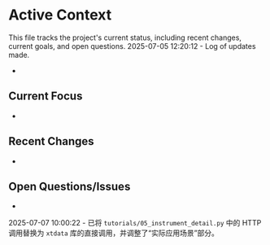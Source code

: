 # Active Context

This file tracks the project's current status, including recent changes, current goals, and open questions.
2025-07-05 12:20:12 - Log of updates made.

*

## Current Focus

*   

## Recent Changes

*   

## Open Questions/Issues

*   
2025-07-07 10:00:22 - 已将 `tutorials/05_instrument_detail.py` 中的 HTTP 调用替换为 `xtdata` 库的直接调用，并调整了“实际应用场景”部分。